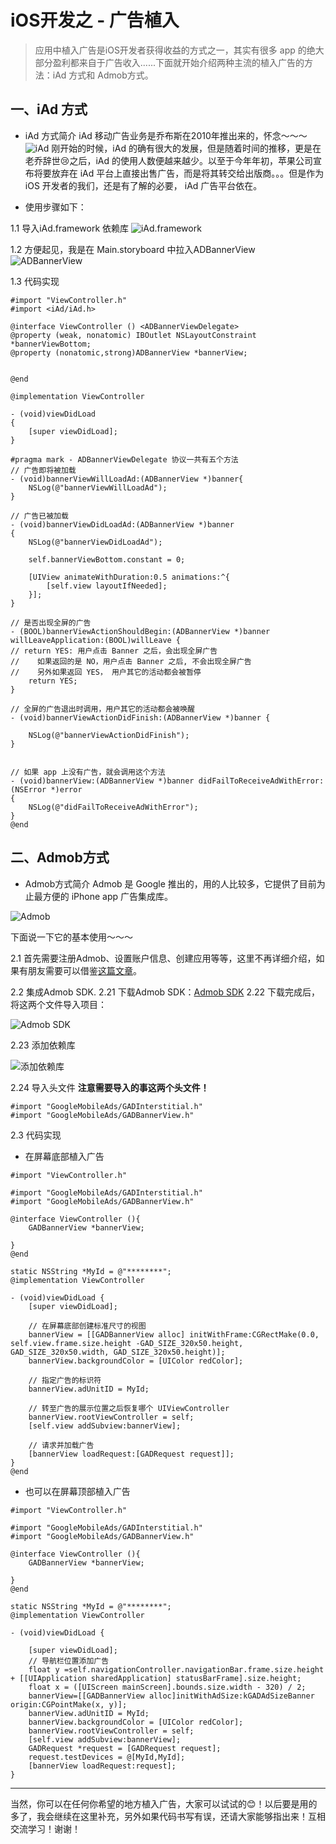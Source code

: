 # iOS开发之 - 广告植入

> 应用中植入广告是iOS开发者获得收益的方式之一，其实有很多 app 的绝大部分盈利都来自于广告收入......下面就开始介绍两种主流的植入广告的方法：iAd 方式和 Admob方式。

## 一、iAd 方式

-   iAd 方式简介
iAd 移动广告业务是乔布斯在2010年推出来的，怀念～～～
![iAd](http://upload-images.jianshu.io/upload_images/2665449-d2c8ede84e6f61e5.jpg?imageMogr2/auto-orient/strip%7CimageView2/2/w/1240)
刚开始的时候，iAd 的确有很大的发展，但是随着时间的推移，更是在老乔辞世😢之后，iAd 的使用人数便越来越少。以至于今年年初，苹果公司宣布将要放弃在 iAd 平台上直接出售广告，而是将其转交给出版商。。。但是作为 iOS 开发者的我们，还是有了解的必要， iAd 广告平台依在。

- 使用步骤如下：

1.1 导入iAd.framework 依赖库
![iAd.framework](http://upload-images.jianshu.io/upload_images/2665449-636c983733641509.png?imageMogr2/auto-orient/strip%7CimageView2/2/w/1240)

1.2 方便起见，我是在 Main.storyboard 中拉入ADBannerView
![ADBannerView](http://upload-images.jianshu.io/upload_images/2665449-57e14a8fb97ab7c4.png?imageMogr2/auto-orient/strip%7CimageView2/2/w/1240)

1.3 代码实现

```
#import "ViewController.h"
#import <iAd/iAd.h>

@interface ViewController () <ADBannerViewDelegate>
@property (weak, nonatomic) IBOutlet NSLayoutConstraint *bannerViewBottom;
@property (nonatomic,strong)ADBannerView *bannerView;


@end

@implementation ViewController

- (void)viewDidLoad
{
    [super viewDidLoad];
}

#pragma mark - ADBannerViewDelegate 协议一共有五个方法
// 广告即将被加载
- (void)bannerViewWillLoadAd:(ADBannerView *)banner{
    NSLog(@"bannerViewWillLoadAd");
}

// 广告已被加载
- (void)bannerViewDidLoadAd:(ADBannerView *)banner
{
    NSLog(@"bannerViewDidLoadAd");
    
    self.bannerViewBottom.constant = 0;
    
    [UIView animateWithDuration:0.5 animations:^{
        [self.view layoutIfNeeded];
    }];
}

// 是否出现全屏的广告
- (BOOL)bannerViewActionShouldBegin:(ADBannerView *)banner willLeaveApplication:(BOOL)willLeave {
// return YES: 用户点击 Banner 之后，会出现全屏广告
//    如果返回的是 NO，用户点击 Banner 之后, 不会出现全屏广告
//    另外如果返回 YES， 用户其它的活动都会被暂停
    return YES;
}

// 全屏的广告退出时调用，用户其它的活动都会被唤醒
- (void)bannerViewActionDidFinish:(ADBannerView *)banner {

    NSLog(@"bannerViewActionDidFinish");
}


// 如果 app 上没有广告，就会调用这个方法
- (void)bannerView:(ADBannerView *)banner didFailToReceiveAdWithError:(NSError *)error
{
    NSLog(@"didFailToReceiveAdWithError");
}
@end
```

## 二、Admob方式

- Admob方式简介
Admob 是 Google 推出的，用的人比较多，它提供了目前为止最方便的 iPhone app 广告集成库。

![Admob](http://upload-images.jianshu.io/upload_images/2665449-a4d5bb0d7fb0e5b0.jpg?imageMogr2/auto-orient/strip%7CimageView2/2/w/1240)

下面说一下它的基本使用～～～

2.1 首先需要注册Admob、设置账户信息、创建应用等等，这里不再详细介绍，如果有朋友需要可以借鉴[这篇文章](http://blog.csdn.net/songrotek/article/details/8501557)。

2.2  集成Admob SDK.
2.21 下载Admob SDK：[Admob SDK](http://www.cocoachina.com/bbs/read.php?tid=284847)
2.22 下载完成后，将这两个文件导入项目：

![Admob SDK](http://upload-images.jianshu.io/upload_images/2665449-bb165f16616a1c81.png?imageMogr2/auto-orient/strip%7CimageView2/2/w/1240)

2.23 添加依赖库

![添加依赖库](http://upload-images.jianshu.io/upload_images/2665449-717cd15cdd022342.png?imageMogr2/auto-orient/strip%7CimageView2/2/w/1240)

2.24 导入头文件
**注意需要导入的事这两个头文件！**

```
#import "GoogleMobileAds/GADInterstitial.h"
#import "GoogleMobileAds/GADBannerView.h"
```

2.3 代码实现
- 在屏幕底部植入广告

```
#import "ViewController.h"

#import "GoogleMobileAds/GADInterstitial.h"
#import "GoogleMobileAds/GADBannerView.h"

@interface ViewController (){
    GADBannerView *bannerView;
    
}
@end

static NSString *MyId = @"********";
@implementation ViewController

- (void)viewDidLoad {
    [super viewDidLoad];
    
    // 在屏幕底部创建标准尺寸的视图
    bannerView = [[GADBannerView alloc] initWithFrame:CGRectMake(0.0, self.view.frame.size.height -GAD_SIZE_320x50.height, GAD_SIZE_320x50.width, GAD_SIZE_320x50.height)];
    bannerView.backgroundColor = [UIColor redColor];
    
    // 指定广告的标识符
    bannerView.adUnitID = MyId;
    
    // 转至广告的展示位置之后恢复哪个 UIViewController
    bannerView.rootViewController = self;
    [self.view addSubview:bannerView];
    
    // 请求并加载广告
    [bannerView loadRequest:[GADRequest request]];
}
@end
```

- 也可以在屏幕顶部植入广告

```
#import "ViewController.h"

#import "GoogleMobileAds/GADInterstitial.h"
#import "GoogleMobileAds/GADBannerView.h"

@interface ViewController (){
    GADBannerView *bannerView;
    
}
@end

static NSString *MyId = @"********";
@implementation ViewController

- (void)viewDidLoad {

    [super viewDidLoad];
    // 导航栏位置添加广告
    float y =self.navigationController.navigationBar.frame.size.height + [[UIApplication sharedApplication] statusBarFrame].size.height;
    float x = ([UIScreen mainScreen].bounds.size.width - 320) / 2;
    bannerView=[[GADBannerView alloc]initWithAdSize:kGADAdSizeBanner origin:CGPointMake(x, y)];
    bannerView.adUnitID = MyId;
    bannerView.backgroundColor = [UIColor redColor];
    bannerView.rootViewController = self;
    [self.view addSubview:bannerView];
    GADRequest *request = [GADRequest request];
    request.testDevices = @[MyId,MyId];
    [bannerView loadRequest:request];
}
```

---

当然，你可以在任何你希望的地方植入广告，大家可以试试的😊！以后要是用的多了，我会继续在这里补充，另外如果代码书写有误，还请大家能够指出来！互相交流学习！谢谢！
